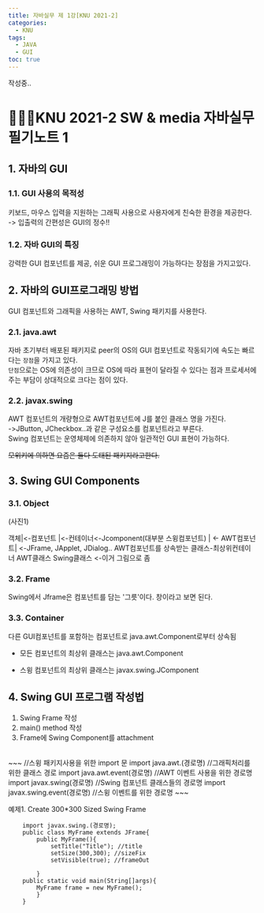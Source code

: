 ```yaml
---
title: 자바실무 제 1강[KNU 2021-2]
categories:
  - KNU
tags:
  - JAVA
  - GUI
toc: true
---
```


작성중..

# 👨‍💻🏫KNU 2021-2 SW & media 자바실무 필기노트 1


## 1. 자바의 GUI

### 1.1. GUI 사용의 목적성 

키보드, 마우스 입력을 지원하는 그래픽 사용으로 사용자에게 친숙한 환경을 제공한다.<br>
-&gt; 입출력의 간편성은 GUI의 정수!!

### 1.2. 자바 GUI의 특징 

강력한 GUI 컴포넌트를 제공, 쉬운 GUI 프로그래밍이 가능하다는 장점을 가지고있다.

## 2. 자바의 GUI프로그래밍 방법

GUI 컴포넌트와 그래픽을 사용하는 AWT, Swing 패키지를 사용한다.

### 2.1. java.awt 
자바 초기부터 배포된 패키지로 peer의 OS의 GUI 컴포넌트로 작동되기에 
속도는 빠르다는 `장점`을 가지고 있다.<br>
`단점`으로는 OS에 의존성이 크므로 OS에 따라 표현이 달라질 수 있다는 점과 
프로세서에 주는 부담이 상대적으로 크다는 점이 있다.<br>

### 2.2. javax.swing 
AWT 컴포넌트의 개량형으로 AWT컴포넌트에 J를 붙인 클래스 명을 가진다.<br>
-&gt;JButton, JCheckbox..과 같은 구성요소를 컴포넌트라고 부른다.<br>
Swing 컴포넌트는 운영체제에 의존하지 않아 일관적인 GUI 표현이 가능하다.

~~모위키에 의하면 요즘은 둘다 도태된 패키지라고한다.~~
## 3. Swing GUI Components

### 3.1. Object
(사진1)

객체|&lt;-컴포넌트              |&lt;-컨테이너&lt;-Jcomponent(대부분 스윙컴포넌트)
    |          &lt;- AWT컴포넌트|          &lt;-JFrame, JApplet, JDialog.. AWT컴포넌트를 상속받는 클래스-최상위컨테이너
    AWT클래스                  Swing클래스 <-이거 그림으로 좀 
### 3.2. Frame
Swing에서 Jframe은 컴포넌트를 담는 '그릇'이다. 창이라고 보면 된다.

### 3.3. Container
다른 GUI컴포넌트를 포함하는 컴포넌트로 java.awt.Component로부터 상속됨

 - 모든 컴포넌트의 최상위 클래스는 java.awt.Component

 - 스윙 컴포넌트의 최상위 클래스는 javax.swing.JComponent

## 4. Swing GUI 프로그램 작성법
   1. Swing Frame 작성
   2. main() method 작성
   3. Frame에 Swing Component를 attachment
   <br>
~~~
    //스윙 패키지사용을 위한 import 문
    import java.awt.(경로명) //그래픽처리를 위한 클래스 경로
    import java.awt.event(경로명) //AWT 이벤트 사용을 위한 경로명
    import javax.swing(경로명) //Swing 컴포넌트 클래스들의 경로명
    import javax.swing.event(경로명) //스윙 이벤트를 위한 경로명
~~~

예제1. Create 300*300 Sized Swing Frame
~~~
    import javax.swing.(경로명);
    public class MyFrame extends JFrame{
        public MyFrame(){
            setTitle("Title"); //title
            setSize(300,300); //sizeFix
            setVisible(true); //frameOut

        }
    public static void main(String[]args){
        MyFrame frame = new MyFrame();
        }
    }
  ~~~